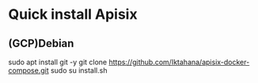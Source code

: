 # Quick install Apisix

## (GCP)Debian
sudo apt install git -y
git clone https://github.com/Iktahana/apisix-docker-compose.git
sudo su install.sh
